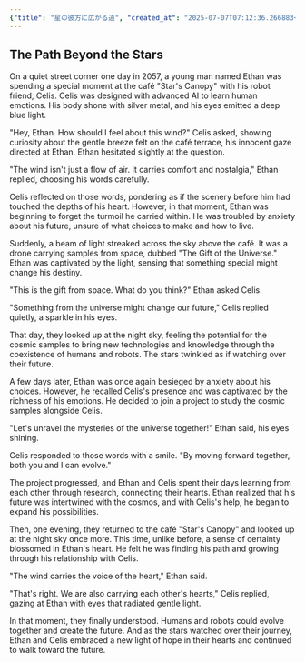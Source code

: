 ```yaml
---
{"title": "星の彼方に広がる道", "created_at": "2025-07-07T07:12:36.266883+09:00", "pattern_id": 6, "pattern_name": "共同変身型", "year": 2057}
---
```


## The Path Beyond the Stars

On a quiet street corner one day in 2057, a young man named Ethan was spending a special moment at the café "Star's Canopy" with his robot friend, Celis. Celis was designed with advanced AI to learn human emotions. His body shone with silver metal, and his eyes emitted a deep blue light.

"Hey, Ethan. How should I feel about this wind?" Celis asked, showing curiosity about the gentle breeze felt on the café terrace, his innocent gaze directed at Ethan. Ethan hesitated slightly at the question.

"The wind isn't just a flow of air. It carries comfort and nostalgia," Ethan replied, choosing his words carefully.

Celis reflected on those words, pondering as if the scenery before him had touched the depths of his heart. However, in that moment, Ethan was beginning to forget the turmoil he carried within. He was troubled by anxiety about his future, unsure of what choices to make and how to live.

Suddenly, a beam of light streaked across the sky above the café. It was a drone carrying samples from space, dubbed "The Gift of the Universe." Ethan was captivated by the light, sensing that something special might change his destiny.

"This is the gift from space. What do you think?" Ethan asked Celis.

"Something from the universe might change our future," Celis replied quietly, a sparkle in his eyes.

That day, they looked up at the night sky, feeling the potential for the cosmic samples to bring new technologies and knowledge through the coexistence of humans and robots. The stars twinkled as if watching over their future.

A few days later, Ethan was once again besieged by anxiety about his choices. However, he recalled Celis's presence and was captivated by the richness of his emotions. He decided to join a project to study the cosmic samples alongside Celis.

"Let's unravel the mysteries of the universe together!" Ethan said, his eyes shining.

Celis responded to those words with a smile. "By moving forward together, both you and I can evolve."

The project progressed, and Ethan and Celis spent their days learning from each other through research, connecting their hearts. Ethan realized that his future was intertwined with the cosmos, and with Celis's help, he began to expand his possibilities.

Then, one evening, they returned to the café "Star's Canopy" and looked up at the night sky once more. This time, unlike before, a sense of certainty blossomed in Ethan's heart. He felt he was finding his path and growing through his relationship with Celis.

"The wind carries the voice of the heart," Ethan said.

"That's right. We are also carrying each other's hearts," Celis replied, gazing at Ethan with eyes that radiated gentle light.

In that moment, they finally understood. Humans and robots could evolve together and create the future. And as the stars watched over their journey, Ethan and Celis embraced a new light of hope in their hearts and continued to walk toward the future.
